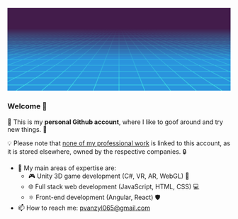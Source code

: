<a href=#><img src="anim.svg"></a>

### Welcome 🎉
🚀 This is my **personal Github account**, where I like to goof around and try new things. 🧪

💡 Please note that <u>none of my professional work</u> is linked to this account, as it is stored elsewhere, owned by the respective companies. 🔒

- 🔭 My main areas of expertise are:
	- 🎮 Unity 3D game development (C#, VR, AR, WebGL) 👾
	- 🌐 Full stack web development (JavaScript, HTML, CSS) 💻
	- ⚛️ Front-end development (Angular, React) 🛡️
- 📫 How to reach me: pvanzyl065@gmail.com
